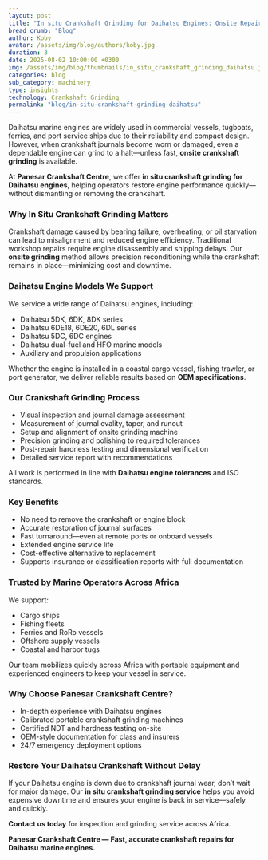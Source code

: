 ```yaml
---
layout: post
title: "In situ Crankshaft Grinding for Daihatsu Engines: Onsite Repair to Prevent Costly Downtime"
bread_crumb: "Blog"
author: Koby
avatar: /assets/img/blog/authors/koby.jpg
duration: 3
date: 2025-08-02 10:00:00 +0300
img: /assets/img/blog/thumbnails/in_situ_crankshaft_grinding_daihatsu.jpg 1x, /assets/img/blog/thumbnails/020825daihatsu.jpg 2x
categories: blog
sub_category: machinery
type: insights
technology: Crankshaft Grinding
permalink: "blog/in-situ-crankshaft-grinding-daihatsu"
---
```


Daihatsu marine engines are widely used in commercial vessels, tugboats, ferries, and port service ships due to their reliability and compact design. However, when crankshaft journals become worn or damaged, even a dependable engine can grind to a halt—unless fast, **onsite crankshaft grinding** is available.

At **Panesar Crankshaft Centre**, we offer **in situ crankshaft grinding for Daihatsu engines**, helping operators restore engine performance quickly—without dismantling or removing the crankshaft.

### Why In Situ Crankshaft Grinding Matters

Crankshaft damage caused by bearing failure, overheating, or oil starvation can lead to misalignment and reduced engine efficiency. Traditional workshop repairs require engine disassembly and shipping delays. Our **onsite grinding** method allows precision reconditioning while the crankshaft remains in place—minimizing cost and downtime.

### Daihatsu Engine Models We Support

We service a wide range of Daihatsu engines, including:

- Daihatsu 5DK, 6DK, 8DK series  
- Daihatsu 6DE18, 6DE20, 6DL series  
- Daihatsu 5DC, 6DC engines  
- Daihatsu dual-fuel and HFO marine models  
- Auxiliary and propulsion applications

Whether the engine is installed in a coastal cargo vessel, fishing trawler, or port generator, we deliver reliable results based on **OEM specifications**.

### Our Crankshaft Grinding Process

- Visual inspection and journal damage assessment  
- Measurement of journal ovality, taper, and runout  
- Setup and alignment of onsite grinding machine  
- Precision grinding and polishing to required tolerances  
- Post-repair hardness testing and dimensional verification  
- Detailed service report with recommendations

All work is performed in line with **Daihatsu engine tolerances** and ISO standards.

### Key Benefits

- No need to remove the crankshaft or engine block  
- Accurate restoration of journal surfaces  
- Fast turnaround—even at remote ports or onboard vessels  
- Extended engine service life  
- Cost-effective alternative to replacement  
- Supports insurance or classification reports with full documentation

### Trusted by Marine Operators Across Africa

We support:

- Cargo ships  
- Fishing fleets  
- Ferries and RoRo vessels  
- Offshore supply vessels  
- Coastal and harbor tugs

Our team mobilizes quickly across Africa with portable equipment and experienced engineers to keep your vessel in service.

### Why Choose Panesar Crankshaft Centre?

- In-depth experience with Daihatsu engines  
- Calibrated portable crankshaft grinding machines  
- Certified NDT and hardness testing on-site  
- OEM-style documentation for class and insurers  
- 24/7 emergency deployment options

### Restore Your Daihatsu Crankshaft Without Delay

If your Daihatsu engine is down due to crankshaft journal wear, don’t wait for major damage. Our **in situ crankshaft grinding service** helps you avoid expensive downtime and ensures your engine is back in service—safely and quickly.

**Contact us today** for inspection and grinding service across Africa.

**Panesar Crankshaft Centre — Fast, accurate crankshaft repairs for Daihatsu marine engines.**

